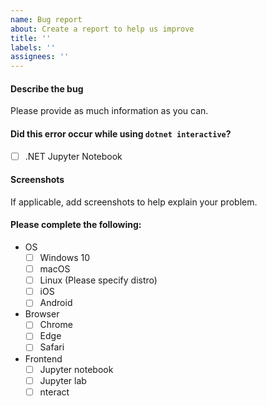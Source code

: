 ```yaml
---
name: Bug report
about: Create a report to help us improve
title: ''
labels: ''
assignees: ''
---
```


#### Describe the bug
Please provide as much information as you can.

#### Did this error occur while using `dotnet interactive`?
- [ ] .NET Jupyter Notebook 

#### Screenshots
If applicable, add screenshots to help explain your problem.

#### Please complete the following:
 - OS
    - [ ] Windows 10
    - [ ] macOS
    - [ ] Linux (Please specify distro)
    - [ ] iOS
    - [ ] Android
 - Browser 
    - [ ] Chrome
    - [ ] Edge
    - [ ] Safari
 - Frontend
    - [ ] Jupyter notebook
    - [ ] Jupyter lab
    - [ ] nteract
